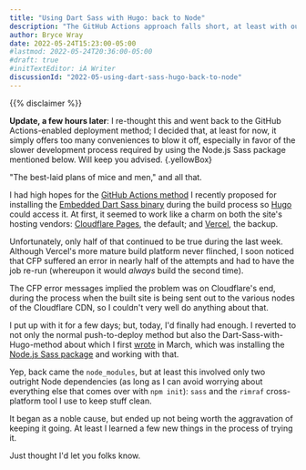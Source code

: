 ```yaml
---
title: "Using Dart Sass with Hugo: back to Node"
description: "The GitHub Actions approach falls short, at least with our chosen host, so the site is now using the Node Sass package."
author: Bryce Wray
date: 2022-05-24T15:23:00-05:00
#lastmod: 2022-05-24T20:36:00-05:00
#draft: true
#initTextEditor: iA Writer
discussionId: "2022-05-using-dart-sass-hugo-back-to-node"
---
```


{{% disclaimer %}}

**Update, a few hours later**: I re-thought this and went back to the GitHub Actions-enabled deployment method; I decided that, at least for now, it simply offers too many conveniences to blow it off, especially in favor of the slower development process required by using the Node.js Sass package mentioned below. Will keep you advised.
{.yellowBox}

"The best-laid plans of mice and men," and all that.

I had high hopes for the [GitHub Actions method](/posts/2022/05/using-dart-sass-hugo-github-actions-edition/) I recently proposed for installing the [Embedded Dart Sass binary](https://github.com/sass/dart-sass-embedded) during the build process so [Hugo](https://gohugo.io) could access it. At first, it seemed to work like a charm on both the site's hosting vendors: [Cloudflare Pages](https://pages.cloudflare.com), the default; and [Vercel](https://vercel.com), the backup.

Unfortunately, only half of that continued to be true during the last week. Although Vercel's more mature build platform never flinched, I soon noticed that CFP suffered an error in nearly half of the attempts and had to have the job re-run (whereupon it would *always* build the second time).

The CFP error messages implied the problem was on Cloudflare's end, during the process when the built site is being sent out to the various nodes of the Cloudflare CDN, so I couldn't very well do anything about that.

I put up with it for a few days; but, today, I'd finally had enough. I reverted to not only the normal push-to-deploy method but also the Dart-Sass-with-Hugo-method about which I first [wrote](/posts/2022/03/using-dart-sass-hugo) in March, which was installing the [Node.js Sass package](https://github.com/sass/sass) and working with that.

Yep, back came the `node_modules`, but at least this involved only two outright Node dependencies (as long as I can avoid worrying about everything else that comes over with `npm init`): `sass` and the `rimraf` cross-platform tool I use to keep stuff clean.

It began as a noble cause, but ended up not being worth the aggravation of keeping it going. At least I learned a few new things in the process of trying it.

Just thought I'd let you folks know.
